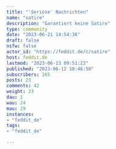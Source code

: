```yaml
---
title: "'Seriöse' Nachrichten" 
name: "satire"
description: "Garantiert keine Satire"
type: community
date: "2023-06-21 14:54:36"
draft: false
nsfw: false
actor_id: "https://feddit.de/c/satire"
host: feddit.de
lastmod: "2023-06-13 09:51:23"
published: "2023-06-12 10:46:50"
subscribers: 165
posts: 23
comments: 42
weight: 23
dau: 1
wau: 24
mau: 29
instances:
- "feddit_de"
tags: 
- "feddit_de"

---
```

